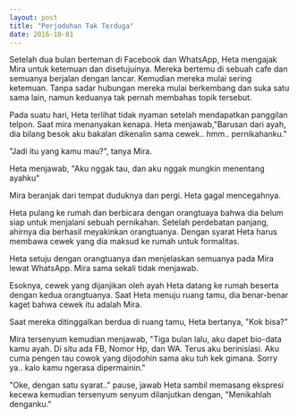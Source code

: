 ```yaml
---
layout: post
title: "Perjodohan Tak Terduga"
date: 2016-10-01
---
```


Setelah dua bulan berteman di Facebook dan WhatsApp, Heta mengajak Mira untuk ketemuan dan disetujuinya. Mereka bertemu di sebuah cafe dan semuanya berjalan dengan lancar. Kemudian mereka mulai sering ketemuan. Tanpa sadar hubungan mereka mulai berkembang dan suka satu sama lain, namun keduanya tak pernah membahas topik tersebut.

Pada suatu hari, Heta terlihat tidak nyaman setelah mendapatkan panggilan telpon. Saat mira menanyakan kenapa. Heta menjawab,"Barusan dari ayah, dia bilang besok aku bakalan dikenalin sama cewek.. hmm.. pernikahanku."

"Jadi itu yang kamu mau?", tanya Mira.

Heta menjawab, "Aku nggak tau, dan aku nggak mungkin menentang ayahku"

Mira beranjak dari tempat duduknya dan pergi. Heta gagal mencegahnya.

Heta pulang ke rumah dan berbicara dengan orangtuaya bahwa dia belum siap untuk menjalani sebuah pernikahan. Setelah perdebatan panjang, ahirnya dia berhasil meyakinkan orangtuanya. Dengan syarat Heta harus membawa cewek yang dia maksud ke rumah untuk formalitas.

Heta setuju dengan orangtuanya dan menjelaskan semuanya pada Mira lewat WhatsApp. Mira sama sekali tidak menjawab.

Esoknya, cewek yang dijanjikan oleh ayah Heta datang ke rumah beserta dengan kedua orangtuanya. Saat Heta menuju ruang tamu, dia benar-benar kaget bahwa cewek itu adalah Mira.

Saat mereka ditinggalkan berdua di ruang tamu, Heta bertanya, "Kok bisa?"

Mira tersenyum kemudian menjawab, "Tiga bulan lalu, aku dapet bio-data kamu ayah. Di situ ada FB, Nomor Hp, dan WA. Terus aku berinisiasi. Aku cuma pengen tau cowok yang dijodohin sama aku tuh kek gimana. Sorry ya.. kalo kamu ngerasa dipermainin."

"Oke, dengan satu syarat.." pause, jawab Heta sambil memasang ekspresi kecewa kemudian tersenyum senyum dilanjutkan dengan, "Menikahlah denganku."

